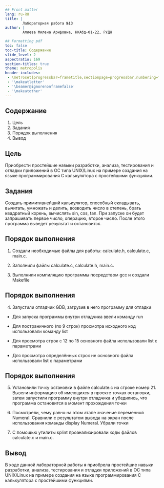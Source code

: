 ```yaml
---
## Front matter
lang: ru-RU
title: |
        Лабораторная работа №13
author: |
        Алиева Милена Арифовна, НКАбд-01-22, РУДН

## Formatting pdf
toc: false
toc-title: Содержание
slide_level: 2
aspectratio: 169
section-titles: true
theme: metropolis
header-includes:
 - \metroset{progressbar=frametitle,sectionpage=progressbar,numbering=fraction}
 - '\makeatletter'
 - '\beamer@ignorenonframefalse'
 - '\makeatother'
---
```


## Содержание

1) Цель
2) Задания
3) Порядок выполнения
4) Вывод

## Цель

Приобрести простейшие навыки разработки, анализа, тестирования и отладки приложений в ОС типа UNIX/Linux на примере создания на языке программирования С калькулятора с простейшими функциями.

## Задания

Создать примитивнейший калькулятор, способный складывать, вычитать, умножать и делить, возводить число в степень, брать квадратный корень, вычислять sin, cos, tan. При запуске он будет запрашивать первое число, операцию, второе число. После этого программа выведет результат и остановится.

## Порядок выполнения 

1. Создали необходимые файлы для работы: calculate.h, calculate.c, main.c. 

2. Заполнили файлы calculate.c, calculate.h, main.c. 

3. Выполнили компиляцию программы посредством gcc и создали Makefile 

## Порядок выполнения 

4. Запустили отладчик GDB, загрузив в него программу для отладки

- Для запуска программы внутри отладчика ввели команду run

- Для постраничного (по 9 строк) просмотра исходного код использовали команду list

- Для просмотра строк с 12 по 15 основного файла использовали list с параметрами

- Для просмотра определённых строк не основного файла использовали list с параметрами

## Порядок выполнения 

5. Установили точку остановки в файле calculate.c на строке номер 21. Вывели информацию об имеющихся в проекте точках остановки, затем запустили программу внутри отладчика и убедились, что программа остановится в момент прохождения точки

6. Посмотрели, чему равно на этом этапе значение переменной Numeral. Сравнили с результатом вывода на экран после использования команды display Numeral. Убрали точки 

7. С помощью утилиты splint проанализировали коды файлов calculate.c и main.c.

## Вывод 

В ходе данной лабораторной работы я приобрела простейшие навыки разработки, анализа, тестирования и отладки приложений в ОС типа UNIX/Linux на примере создания на языке программирования С калькулятора с простейшими функциями.

